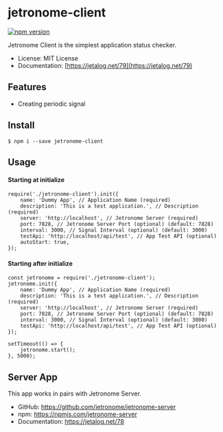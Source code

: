 # jetronome-client
[![npm version](https://badge.fury.io/js/jetronome-client.svg)](https://badge.fury.io/js/jetronome-client)

Jetronome Client is the simplest application status checker.
- License: MIT License
- Documentation: [https://jetalog.net/79](https://jetalog.net/79)

## Features
- Creating periodic signal

## Install
```
$ npm i --save jetronome-client
```

## Usage
#### Starting at initialize
```
require('./jetronome-client').init({
    name: 'Dummy App', // Application Name (required)
    description: 'This is a test application.', // Description (required)
    server: 'http://localhost', // Jetronome Server (required)
    port: 7828, // Jetronome Server Port (optional) (default: 7828)
    interval: 3000, // Signal Interval (optional) (default: 3000)
    testApi: 'http://localhost/api/test', // App Test API (optional)
    autoStart: true,
});
```

#### Starting after initialize
```
const jetronome = require('./jetronome-client');
jetronome.init({
    name: 'Dummy App', // Application Name (required)
    description: 'This is a test application.', // Description (required)
    server: 'http://localhost', // Jetronome Server (required)
    port: 7828, // Jetronome Server Port (optional) (default: 7828)
    interval: 3000, // Signal Interval (optional) (default: 3000)
    testApi: 'http://localhost/api/test', // App Test API (optional)
});

setTimeout(() => {
    jetronome.start();
}, 5000);
```

## Server App
This app works in pairs with Jetronome Server.
- GitHub: https://github.com/jetronome/jetronome-server
- npm: https://npmjs.com/jetronome-server
- Documentation: https://jetalog.net/78